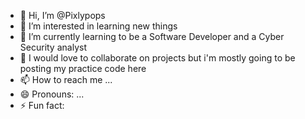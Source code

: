 - 👋 Hi, I’m @Pixlypops
- 👀 I’m interested in learning new things
- 🌱 I’m currently learning to be a Software Developer and a Cyber Security analyst
- 💞️ I would love to collaborate on projects but i'm mostly going to be posting my practice code here
- 📫 How to reach me ...
- 😄 Pronouns: ...
- ⚡ Fun fact: 

<!---
Pixlypops/Pixlypops is a ✨ special ✨ repository because its `README.md` (this file) appears on your GitHub profile.
You can click the Preview link to take a look at your changes.
--->
